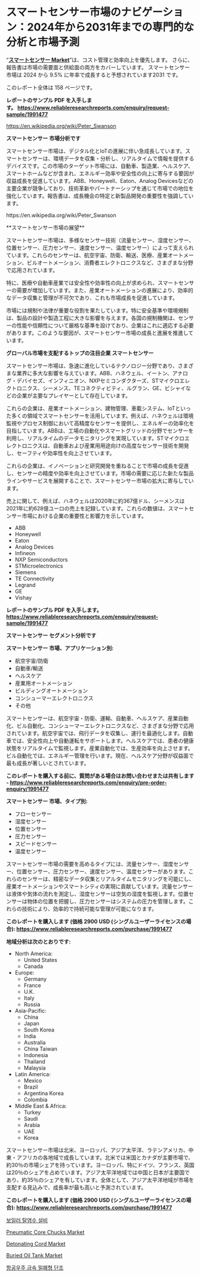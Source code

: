 <p><h1>スマートセンサー市場のナビゲーション：2024年から2031年までの専門的な分析と市場予測</h1></p><p>&ldquo;<strong><a href="https://www.reliableresearchreports.com/smart-sensors-r1991477">スマートセンサー Market</a></strong>&rdquo;は、コスト管理と効率向上を優先します。 さらに、報告書は市場の需要面と供給面の両方をカバーしています。 スマートセンサー 市場は 2024 から 9.5% に年率で成長すると予想されています2031 です。</p>
<p>このレポート全体は 158 ページです。</p>
<p><strong>レポートのサンプル PDF を入手します。&nbsp;<a href="https://www.reliableresearchreports.com/enquiry/request-sample/1991477">https://www.reliableresearchreports.com/enquiry/request-sample/1991477</a></strong></p>
<p><a href="https://en.wikipedia.org/wiki/Peter_Swanson">https://en.wikipedia.org/wiki/Peter_Swanson</a></p>
<p><strong>スマートセンサー 市場分析です</strong></p>
<p><p>スマートセンサー市場は、デジタル化とIoTの進展に伴い急成長しています。スマートセンサーは、環境データを収集・分析し、リアルタイムで情報を提供するデバイスです。この市場のターゲット市場には、自動車、製造業、ヘルスケア、スマートホームなどが含まれ、エネルギー効率や安全性の向上に寄与する要因が収益成長を促進しています。ABB、Honeywell、Eaton、Analog Devicesなどの主要企業が競争しており、技術革新やパートナーシップを通じて市場での地位を強化しています。報告書は、成長機会の特定と新製品開発の重要性を強調しています。</p></p>
<p>https://en.wikipedia.org/wiki/Peter_Swanson</p>
<p><p>**スマートセンサー市場の展望**</p><p>スマートセンサー市場は、多様なセンサー技術（流量センサー、湿度センサー、位置センサー、圧力センサー、速度センサー、温度センサー）によって支えられています。これらのセンサーは、航空宇宙、防衛、輸送、医療、産業オートメーション、ビルオートメーション、消費者エレクトロニクスなど、さまざまな分野で応用されています。</p><p>特に、医療や自動車産業では安全性や効率性の向上が求められ、スマートセンサーの需要が増加しています。また、産業オートメーションの進展により、効率的なデータ収集と管理が不可欠であり、これも市場成長を促進しています。</p><p>市場には規制や法律が重要な役割を果たしています。特に安全基準や環境規制は、製品の設計や製造工程に大きな影響を与えます。各国の規制機関は、センサーの性能や信頼性について厳格な基準を設けており、企業はこれに適応する必要があります。このような要因が、スマートセンサー市場の成長と進展を推進しています。</p></p>
<p><strong>グローバル市場を支配するトップの注目企業 スマートセンサー</strong></p>
<p><p>スマートセンサー市場は、急速に進化しているテクノロジー分野であり、さまざまな業界に多大な影響を与えています。ABB、ハネウェル、イートン、アナログ・デバイセズ、インフィニオン、NXPセミコンダクターズ、STマイクロエレクトロニクス、シーメンス、TEコネクティビティ、ルグラン、GE、ビシャイなどの企業が主要なプレイヤーとして存在しています。</p><p>これらの企業は、産業オートメーション、建物管理、車載システム、IoTといった多くの領域でスマートセンサーを活用しています。例えば、ハネウェルは環境監視やプロセス制御において高精度なセンサーを提供し、エネルギーの効率化を目指しています。ABBは、工場の自動化やスマートグリッドの分野でセンサーを利用し、リアルタイムのデータモニタリングを実現しています。STマイクロエレクトロニクスは、自動車および産業用用途向けの高度なセンサー技術を開発し、セーフティや効率性を向上させています。</p><p>これらの企業は、イノベーションと研究開発を重ねることで市場の成長を促進し、センサーの精度や効率を向上させています。市場の需要に応じた新たな製品ラインやサービスを展開することで、スマートセンサー市場の拡大に寄与しています。</p><p>売上に関して、例えば、ハネウェルは2020年に約367億ドル、シーメンスは2021年に約628億ユーロの売上を記録しています。これらの数値は、スマートセンサー市場における企業の重要性と影響力を示しています。</p></p>
<p><ul><li>ABB</li><li>Honeywell</li><li>Eaton</li><li>Analog Devices</li><li>Infineon</li><li>NXP Semiconductors</li><li>STMicroelectronics</li><li>Siemens</li><li>TE Connectivity</li><li>Legrand</li><li>GE</li><li>Vishay</li></ul></p>
<p><strong>レポートのサンプル PDF を入手します。 <a href="https://www.reliableresearchreports.com/enquiry/request-sample/1991477">https://www.reliableresearchreports.com/enquiry/request-sample/1991477</a></strong></p>
<p><strong>スマートセンサー セグメント分析です</strong></p>
<p><strong>スマートセンサー 市場、アプリケーション別:</strong></p>
<p><ul><li>航空宇宙/防衛</li><li>自動車/輸送</li><li>ヘルスケア</li><li>産業用オートメーション</li><li>ビルディングオートメーション</li><li>コンシューマーエレクトロニクス</li><li>その他</li></ul></p>
<p><p>スマートセンサーは、航空宇宙・防衛、運輸、自動車、ヘルスケア、産業自動化、ビル自動化、コンシューマーエレクトロニクスなど、さまざまな分野で応用されています。航空宇宙では、飛行データを収集し、運行を最適化します。自動車では、安全性向上や自動運転をサポートします。ヘルスケアでは、患者の健康状態をリアルタイムで監視します。産業自動化では、生産効率を向上させます。ビル自動化では、エネルギー管理を行います。現在、ヘルスケア分野が収益面で最も成長が著しいとされています。</p></p>
<p><strong>このレポートを購入する前に、質問がある場合はお問い合わせまたは共有します - <a href="https://www.reliableresearchreports.com/enquiry/pre-order-enquiry/1991477">https://www.reliableresearchreports.com/enquiry/pre-order-enquiry/1991477</a></strong></p>
<p><strong>スマートセンサー 市場、タイプ別:</strong></p>
<p><ul><li>フローセンサー</li><li>湿度センサー</li><li>位置センサー</li><li>圧力センサー</li><li>スピードセンサー</li><li>温度センサー</li></ul></p>
<p><p>スマートセンサー市場の需要を高めるタイプには、流量センサー、湿度センサー、位置センサー、圧力センサー、速度センサー、温度センサーがあります。これらのセンサーは、精密なデータ収集とリアルタイムモニタリングを可能にし、産業オートメーションやスマートシティの実現に貢献しています。流量センサーは液体や気体の流れを測定し、湿度センサーは空気の湿度を監視します。位置センサーは物体の位置を把握し、圧力センサーはシステムの圧力を管理します。これらの技術により、効率的で持続可能な管理が可能になります。</p></p>
<p><strong>このレポートを購入します (価格 2900 USD (シングルユーザーライセンスの場合): <a href="https://www.reliableresearchreports.com/purchase/1991477">https://www.reliableresearchreports.com/purchase/1991477</a></strong></p>
<p><strong>地域分析は次のとおりです:</strong></p>
<p><ul>
    <li>
        North America:
        <ul>
            <li>United States</li>
            <li>Canada</li>
        </ul>
    </li>
    <li>
        Europe:
        <ul>
            <li>Germany</li>
            <li>France</li>
            <li>U.K.</li>
            <li>Italy</li>
            <li>Russia</li>
        </ul>
    </li>
    <li>
        Asia-Pacific:
        <ul>
            <li>China</li>
            <li>Japan</li>
            <li>South Korea</li>
            <li>India</li>
            <li>Australia</li>
            <li>China Taiwan</li>
            <li>Indonesia</li>
            <li>Thailand</li>
            <li>Malaysia</li>
        </ul>
    </li>
    <li>
        Latin America:
        <ul>
            <li>Mexico</li>
            <li>Brazil</li>
            <li>Argentina Korea</li>
            <li>Colombia</li>
        </ul>
    </li>
    <li>
        Middle East & Africa:
        <ul>
            <li>Turkey</li>
            <li>Saudi</li>
            <li>Arabia</li>
            <li>UAE</li>
            <li>Korea</li>
        </ul>
    </li>
    </ul></p>
<p><p>スマートセンサー市場は北米、ヨーロッパ、アジア太平洋、ラテンアメリカ、中東・アフリカの各地域で成長しています。北米では米国とカナダが主要市場で、約30％の市場シェアを持っています。ヨーロッパ、特にドイツ、フランス、英国は20％のシェアを占めています。アジア太平洋地域では中国と日本が主要国であり、約35％のシェアを有しています。全体として、アジア太平洋地域が市場を支配する見込みで、成長率が最も高いと予測されています。</p></p>
<p><strong>このレポートを購入します (価格 2900 USD (シングルユーザーライセンスの場合): <a href="https://www.reliableresearchreports.com/purchase/1991477">https://www.reliableresearchreports.com/purchase/1991477</a></strong></p>
<p><p><a href="https://medium.com/@reyeshowell_6566/boiler-demineralized-water-equipment-market-%EC%9D%98-%EA%B8%80%EB%A1%9C%EB%B2%8C-%EC%8B%9C%EC%9E%A5-%EA%B0%9C%EC%9A%94%EB%8A%94-%EC%A0%84-%EC%84%B8%EA%B3%84-%EB%B0%8F-%EC%A3%BC%EC%9A%94-%EC%8B%9C%EC%9E%A5%EC%9D%98-%EC%82%B0%EC%97%85%EC%97%90-%EC%98%81%ED%96%A5%EC%9D%84-%EB%AF%B8%EC%B9%98%EB%8A%94-%EC%A3%BC%EC%9A%94-%ED%8A%B8%EB%A0%8C%EB%93%9C%EC%97%90-%EB%8C%80%ED%95%9C-%EB%8F%85%ED%8A%B9%ED%95%9C-46ca7f1dfeb0">보일러 탈염수 설비</a></p><p><a href="https://medium.com/@lawrencekelley6262/the-pneumatic-core-chucks-industry-analysis-report-offers-a-comprehensive-and-current-examination-28f3f249dae7">Pneumatic Core Chucks Market</a></p><p><a href="https://issuu.com/reportprime-2/docs/detonating-cord-market-size-2030.pp_577d9699528db3">Detonating Cord Market</a></p><p><a href="https://medium.com/@lawrencekelley6262/the-buried-oil-tank-market-has-experienced-impressive-growth-in-recent-years-expanding-its-3ade7de59385">Buried Oil Tank Market</a></p><p><a href="https://medium.com/@iansanftyord09878/%EC%84%B8%EA%B3%84-aerospace-metal-closed-die-forging-market-%EC%9D%80-2024%EC%97%90%EC%84%9C-2031%EB%A1%9C-%EC%97%B0%ED%8F%89%EA%B7%A0-%EC%A6%9D%EA%B0%80%EC%9C%A8%EC%9D%84-%EB%B3%B4%EC%9D%BC-%EA%B2%83%EC%9C%BC%EB%A1%9C-%EC%98%88%EC%83%81%EB%90%A9%EB%8B%88%EB%8B%A4-6709ea1a4e49">항공우주 금속 밀폐형 단조</a></p></p>